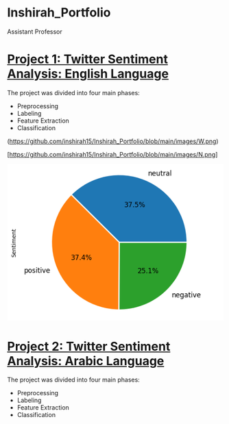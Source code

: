 # Inshirah_Portfolio
Assistant Professor


# [Project 1: Twitter Sentiment Analysis: English Language](https://github.com/inshirah15/Memeory-Aid)
The project was divided into four main phases:

* Preprocessing
* Labeling
* Feature Extraction
* Classification

(https://github.com/inshirah15/Inshirah_Portfolio/blob/main/images/W.png)

[https://github.com/inshirah15/Inshirah_Portfolio/blob/main/images/N.png]

<img src="./images/N.png" alt="lasagna">

# [Project 2: Twitter Sentiment Analysis: Arabic Language](https://github.com/inshirah15/Memeory-Aid)
The project was divided into four main phases:

* Preprocessing
* Labeling
* Feature Extraction
* Classification

[](https://github.com/inshirah15/Inshirah_Portfolio/blob/main/images/W.png)

[](https://github.com/inshirah15/Inshirah_Portfolio/blob/main/images/N.png)
